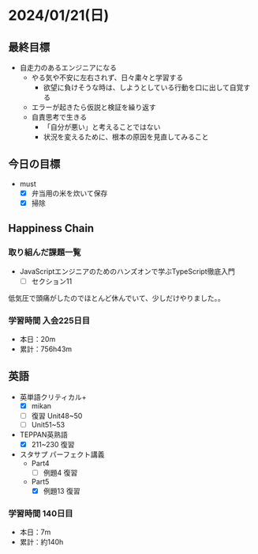 # 2024/01/21(日)

## 最終目標

- 自走力のあるエンジニアになる
  - やる気や不安に左右されず、日々粛々と学習する
    - 欲望に負けそうな時は、しようとしている行動を口に出して自覚する
  - エラーが起きたら仮説と検証を繰り返す
  - 自責思考で生きる
    - 「自分が悪い」と考えることではない
    - 状況を変えるために、根本の原因を見直してみること

## 今日の目標

- must
  - [x] 弁当用の米を炊いて保存
  - [x] 掃除

## Happiness Chain

### 取り組んだ課題一覧

- JavaScriptエンジニアのためのハンズオンで学ぶTypeScript徹底入門
  - [ ] セクション11

低気圧で頭痛がしたのでほとんど休んでいて、少しだけやりました。。

### 学習時間 入会225日目

- 本日：20m
- 累計：756h43m

## 英語

- 英単語クリティカル+
  - [x] mikan
  - [ ] 復習 Unit48~50
  - [ ] Unit51~53

- TEPPAN英熟語
  - [x] 211~230 復習

- スタサプ パーフェクト講義
  - Part4
    - [ ] 例題4 復習
  - Part5
    - [x] 例題13 復習

### 学習時間 140日目

- 本日：7m
- 累計：約140h
